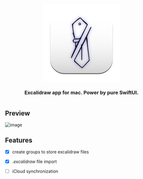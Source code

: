 <div align="center" style="display:flex;flex-direction:column;">
  <a href="https://excalidraw.com">
    <img src="./ExcalidrawZ/Assets.xcassets/AppIcon.appiconset/AppIcon-128.0x128.0@2x.png?raw=true" alt="ExcalidrawZ logo" />
  </a>
  <h3>Excalidraw app for mac. Power by pure SwiftUI.</h3>
</div>

## Preview
<img width="1384" alt="image" src="https://user-images.githubusercontent.com/28218759/212128306-764e9fc1-1998-44e3-a137-c1c9e888ba94.png">



## Features

- [x] create groups to store excalidraw files
- [x] *.excalidraw* file import
- [ ] iCloud synchronization

